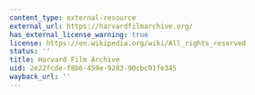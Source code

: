 ```yaml
---
content_type: external-resource
external_url: https://harvardfilmarchive.org/
has_external_license_warning: true
license: https://en.wikipedia.org/wiki/All_rights_reserved
status: ''
title: Harvard Film Archive
uid: 2e22fcde-f8b6-459e-9283-90cbc91fe345
wayback_url: ''
---
```

